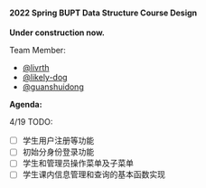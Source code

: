 #### 2022 Spring BUPT Data Structure Course Design

__Under construction now.__

Team Member:
- [@livrth](https://github.com/livrth)
- [@likely-dog](https://github.com/likely-dog)
- [@guanshuidong](https://github.com/guanshuidong)


__Agenda:__

4/19 TODO:
- [ ] 学生用户注册等功能
- [ ] 初始分身份登录功能
- [ ] 学生和管理员操作菜单及子菜单
- [ ] 学生课内信息管理和查询的基本函数实现
